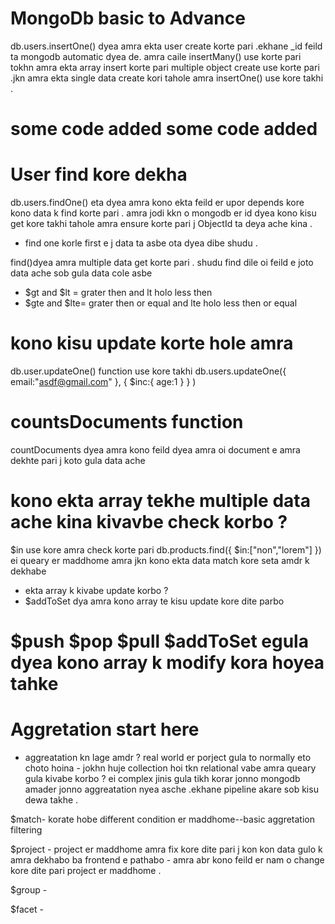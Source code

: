  # MongoDb basic to Advance
 db.users.insertOne() dyea amra ekta user create korte pari .ekhane _id feild ta mongodb automatic dyea de.
 amra caile insertMany() use korte pari tokhn amra ekta array insert korte pari multiple object create use korte pari .jkn amra ekta single data create kori tahole amra insertOne() use kore takhi .
 # some code added  some code added 

# User find kore dekha
db.users.findOne() eta dyea amra kono ekta feild er upor depends kore kono data k find korte pari . amra jodi kkn o mongodb er id dyea kono kisu get kore takhi tahole amra ensure korte pari j ObjectId ta deya ache kina .
- find one korle first e j data ta asbe ota dyea dibe shudu .

find()dyea amra multiple data get korte pari .
shudu find dile oi feild e joto data ache sob gula data cole asbe 

- $gt and $lt = grater then and lt holo less then
- $gte and $lte= grater then or equal and lte holo less then or equal 

# kono kisu update korte hole amra 
db.user.updateOne() function use kore takhi 
db.users.updateOne({
    email:"asdf@gmail.com"
},
{
    $inc:{
        age:1
    }
}
)

# countsDocuments function 
countDocuments dyea amra kono feild dyea amra oi document e amra dekhte pari j koto gula data ache 

# kono ekta array tekhe multiple data ache kina kivavbe check korbo ?
$in use kore amra check korte pari
db.products.find({
    $in:["non","lorem"]
})
ei queary er maddhome amra jkn kono ekta data match kore seta amdr k dekhabe 

- ekta array k kivabe update korbo ?
- $addToSet dya amra kono array te kisu update kore dite parbo 
# $push $pop $pull $addToSet egula dyea kono array k modify kora hoyea tahke 


# Aggretation start here
- aggreatation kn lage amdr ?
real world  er porject gula to normally eto choto hoina - jokhn huje collection hoi tkn relational vabe amra queary gula kivabe korbo ? ei complex jinis gula tikh korar jonno mongodb amader jonno aggreatation nyea asche .ekhane pipeline akare sob kisu dewa takhe .

$match- korate hobe different condition er maddhome--basic aggretation filtering


$project - project er maddhome amra  fix kore dite pari j kon kon data gulo k amra dekhabo ba frontend e pathabo - amra abr kono feild er nam o change kore dite pari project er maddhome .

$group - 

$facet - 